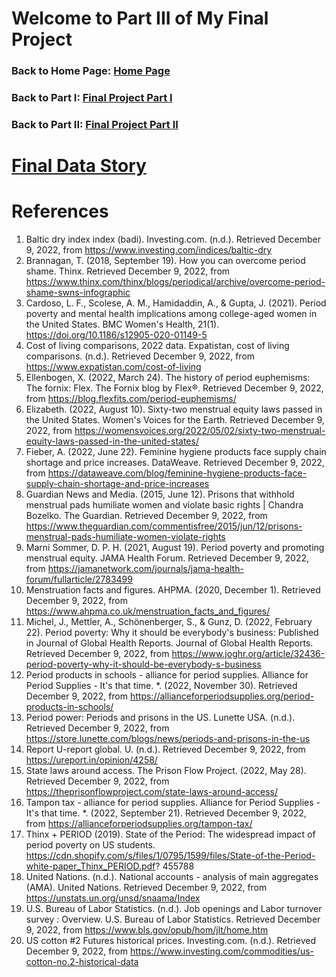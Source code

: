 # Welcome to Part III of My Final Project
### Back to Home Page: [Home Page](/README.md)
### Back to Part I: [Final Project Part I](/final_project_HuixuanLi.md)
### Back to Part II: [Final Project Part II](/final_project2_HuixuanLi.md)

# [Final Data Story](https://carnegiemellon.shorthandstories.com/period-poverty-in-us/index.html)

# References
1. Baltic dry index index (badi). Investing.com. (n.d.). Retrieved December 9, 2022, from https://www.investing.com/indices/baltic-dry 
2. Brannagan, T. (2018, September 19). How you can overcome period shame. Thinx. Retrieved December 9, 2022, from https://www.thinx.com/thinx/blogs/periodical/archive/overcome-period-shame-swns-infographic 
3. Cardoso, L. F., Scolese, A. M., Hamidaddin, A., & Gupta, J. (2021). Period poverty and mental health implications among college-aged women in the United States. BMC Women's Health, 21(1). https://doi.org/10.1186/s12905-020-01149-5
4. Cost of living comparisons, 2022 data. Expatistan, cost of living comparisons. (n.d.). Retrieved December 9, 2022, from https://www.expatistan.com/cost-of-living 
5. Ellenbogen, X. (2022, March 24). The history of period euphemisms: The fornix: Flex. The Fornix blog by Flex®. Retrieved December 9, 2022, from https://blog.flexfits.com/period-euphemisms/
6. Elizabeth. (2022, August 10). Sixty-two menstrual equity laws passed in the United States. Women's Voices for the Earth. Retrieved December 9, 2022, from https://womensvoices.org/2022/05/02/sixty-two-menstrual-equity-laws-passed-in-the-united-states/ 
7. Fieber, A. (2022, June 22). Feminine hygiene products face supply chain shortage and price increases. DataWeave. Retrieved December 9, 2022, from https://dataweave.com/blog/feminine-hygiene-products-face-supply-chain-shortage-and-price-increases 
8. Guardian News and Media. (2015, June 12). Prisons that withhold menstrual pads humiliate women and violate basic rights | Chandra Bozelko. The Guardian. Retrieved December 9, 2022, from https://www.theguardian.com/commentisfree/2015/jun/12/prisons-menstrual-pads-humiliate-women-violate-rights
9. Marni Sommer, D. P. H. (2021, August 19). Period poverty and promoting menstrual equity. JAMA Health Forum. Retrieved December 9, 2022, from https://jamanetwork.com/journals/jama-health-forum/fullarticle/2783499
10. Menstruation facts and figures. AHPMA. (2020, December 1). Retrieved December 9, 2022, from https://www.ahpma.co.uk/menstruation_facts_and_figures/ 
11. Michel, J., Mettler, A., Schönenberger, S., & Gunz, D. (2022, February 22). Period poverty: Why it should be everybody's business: Published in Journal of Global Health Reports. Journal of Global Health Reports. Retrieved December 9, 2022, from https://www.joghr.org/article/32436-period-poverty-why-it-should-be-everybody-s-business
12. Period products in schools - alliance for period supplies. Alliance for Period Supplies - It's that time. *. (2022, November 30). Retrieved December 9, 2022, from https://allianceforperiodsupplies.org/period-products-in-schools/ 
13. Period power: Periods and prisons in the US. Lunette USA. (n.d.). Retrieved December 9, 2022, from https://store.lunette.com/blogs/news/periods-and-prisons-in-the-us
14. Report U-report global. U. (n.d.). Retrieved December 9, 2022, from https://ureport.in/opinion/4258/ 
15. State laws around access. The Prison Flow Project. (2022, May 28). Retrieved December 9, 2022, from https://theprisonflowproject.com/state-laws-around-access/ 
16. Tampon tax - alliance for period supplies. Alliance for Period Supplies - It's that time. *. (2022, September 21). Retrieved December 9, 2022, from https://allianceforperiodsupplies.org/tampon-tax/ 
17. Thinx + PERIOD (2019). State of the Period: The widespread impact of period poverty on US students. https://cdn.shopify.com/s/files/1/0795/1599/files/State-of-the-Period-white-paper_Thinx_PERIOD.pdf? 455788
18. United Nations. (n.d.). National accounts - analysis of main aggregates (AMA). United Nations. Retrieved December 9, 2022, from https://unstats.un.org/unsd/snaama/Index 
19. U.S. Bureau of Labor Statistics. (n.d.). Job openings and Labor turnover survey : Overview. U.S. Bureau of Labor Statistics. Retrieved December 9, 2022, from https://www.bls.gov/opub/hom/jlt/home.htm 
20. US cotton #2 Futures historical prices. Investing.com. (n.d.). Retrieved December 9, 2022, from https://www.investing.com/commodities/us-cotton-no.2-historical-data 
